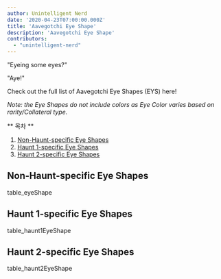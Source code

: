 ```yaml
---
author: Unintelligent Nerd
date: '2020-04-23T07:00:00.000Z'
title: 'Aavegotchi Eye Shape'
description: 'Aavegotchi Eye Shape'
contributors:
  - "unintelligent-nerd"
---
```


"Eyeing some eyes?"

"Aye!"

Check out the full list of Aavegotchi Eye Shapes (EYS) here!

*Note: the Eye Shapes do not include colors as Eye Color varies based on rarity/Collateral type.*

<div class="contentsBox">

** 목차 **

<ol>
<li><a href=#non-haunt-specific-eye-shapes>Non-Haunt-specific Eye Shapes</a></li>
<li><a href=#haunt-1-specific-eye-shapes>Haunt 1-specific Eye Shapes</a></li>
<li><a href=#haunt-2-specific-eye-shapes>Haunt 2-specific Eye Shapes</a></li>
</ol>

</div>

## Non-Haunt-specific Eye Shapes

table_eyeShape

## Haunt 1-specific Eye Shapes

table_haunt1EyeShape


## Haunt 2-specific Eye Shapes

table_haunt2EyeShape
